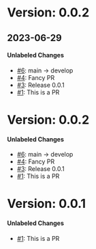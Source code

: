 # Version: 0.0.2
## 2023-06-29


#### Unlabeled Changes

* [#6](https://github.com/rjgill/test/pull/6): main -> develop
* [#4](https://github.com/rjgill/test/pull/4): Fancy PR
* [#3](https://github.com/rjgill/test/pull/3): Release 0.0.1
* [#1](https://github.com/rjgill/test/pull/1): This is a PR


# Version: 0.0.2


#### Unlabeled Changes

* [#6](https://github.com/rjgill/test/pull/6): main -> develop
* [#4](https://github.com/rjgill/test/pull/4): Fancy PR
* [#3](https://github.com/rjgill/test/pull/3): Release 0.0.1
* [#1](https://github.com/rjgill/test/pull/1): This is a PR


# Version: 0.0.1


#### Unlabeled Changes

* [#1](https://github.com/rjgill/test/pull/1): This is a PR



